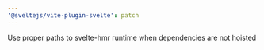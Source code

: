 ```yaml
---
'@sveltejs/vite-plugin-svelte': patch
---
```


Use proper paths to svelte-hmr runtime when dependencies are not hoisted
